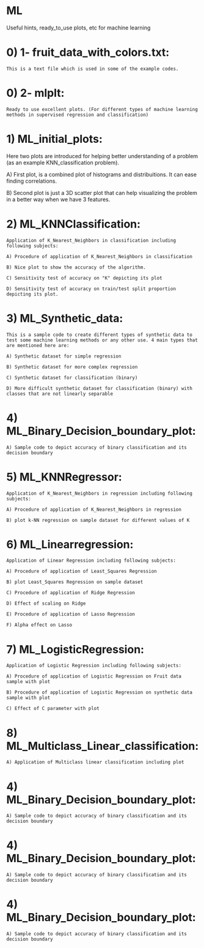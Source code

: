 # ML
Useful hints, ready_to_use plots, etc for machine learning

# 0) 1- fruit_data_with_colors.txt:

    This is a text file which is used in some of the example codes.

# 0) 2- mlplt:

    Ready to use excellent plots. (For different types of machine learning methods in supervised regression and classification)

# 1) ML_initial_plots:

   Here two plots are introduced for helping better understanding of a problem (as an example KNN_classification problem). 
   
   A) First plot, is a combined plot of histograms and distribuitions. It can ease finding correlations. 
   
   B) Second plot is just a 3D scatter plot that can help visualizing the problem in a better way when we have 3 features.
 
# 2) ML_KNNClassification: 

    Application of K_Nearest_Neighbors in classification including following subjects:
    
    A) Procedure of application of K_Nearest_Neighbors in classification
    
    B) Nice plot to show the accuracy of the algorithm. 
    
    C) Sensitivity test of accuracy on "K" depicting its plot
    
    D) Sensitivity test of accuracy on train/test split proportion depicting its plot.
    
    
# 3) ML_Synthetic_data:

    This is a sample code to create different types of synthetic data to test some machine learning methods or any other use. 4 main types that are mentioned here are:

    A) Synthetic dataset for simple regression
    
    B) Synthetic dataset for more complex regression
    
    C) Synthetic dataset for classification (binary)
    
    D) More difficult synthetic dataset for classification (binary) with classes that are not linearly separable

# 4) ML_Binary_Decision_boundary_plot:

    A) Sample code to depict accuracy of binary classification and its decision boundary

# 5) ML_KNNRegressor:

    Application of K_Nearest_Neighbors in regression including following subjects:
    
    A) Procedure of application of K_Nearest_Neighbors in regression
    
    B) plot k-NN regression on sample dataset for different values of K

# 6) ML_Linearregression:

    Application of Linear Regression including following subjects:
    
    A) Procedure of application of Least_Squares Regression 
    
    B) plot Least_Squares Regression on sample dataset
    
    C) Procedure of application of Ridge Regression
    
    D) Effect of scaling on Ridge
    
    E) Procedure of application of Lasso Regression
    
    F) Alpha effect on Lasso
    
# 7) ML_LogisticRegression:

    Application of Logistic Regression including following subjects:
    
    A) Procedure of application of Logistic Regression on Fruit data sample with plot
    
    B) Procedure of application of Logistic Regression on synthetic data sample with plot
    
    C) Effect of C parameter with plot

# 8) ML_Multiclass_Linear_classification:
    
    A) Application of Multiclass linear classification including plot
    
# 4) ML_Binary_Decision_boundary_plot:

    A) Sample code to depict accuracy of binary classification and its decision boundary
    
# 4) ML_Binary_Decision_boundary_plot:

    A) Sample code to depict accuracy of binary classification and its decision boundary
    
# 4) ML_Binary_Decision_boundary_plot:

    A) Sample code to depict accuracy of binary classification and its decision boundary
